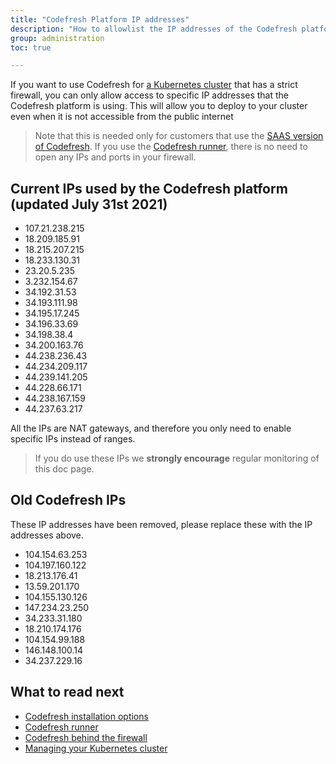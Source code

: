 ```yaml
---
title: "Codefresh Platform IP addresses"
description: "How to allowlist the IP addresses of the Codefresh platform"
group: administration
toc: true

---
```


If you want to use Codefresh for [a Kubernetes cluster]({{site.baseurl}}/docs/deploy-to-kubernetes/add-kubernetes-cluster/) that has a strict firewall, you can only allow access to specific IP addresses
that the Codefresh platform is using. This will allow you to deploy to your cluster even when it is not accessible from the public internet

>Note that this is needed only for customers that use the [SAAS version of Codefresh]({{site.baseurl}}/docs/administration/installation-security/). If you use the [Codefresh runner]({{site.baseurl}}/docs/administration/codefresh-runner/), there is no need to open any IPs and ports in your firewall.

## Current IPs used by the Codefresh platform (updated July 31st 2021)

- 107.21.238.215
- 18.209.185.91
- 18.215.207.215
- 18.233.130.31
- 23.20.5.235
- 3.232.154.67
- 34.192.31.53
- 34.193.111.98
- 34.195.17.245
- 34.196.33.69
- 34.198.38.4
- 34.200.163.76
- 44.238.236.43
- 44.234.209.117
- 44.239.141.205
- 44.228.66.171
- 44.238.167.159
- 44.237.63.217


All the IPs are NAT gateways, and therefore you only need to enable specific IPs instead of ranges.

>If you do use these IPs we **strongly encourage** regular monitoring of this doc page.


## Old Codefresh IPs 

These IP addresses have been removed, please replace these with the IP addresses above.

- 104.154.63.253    
- 104.197.160.122    
- 18.213.176.41    
- 13.59.201.170    
- 104.155.130.126    
- 147.234.23.250    
- 34.233.31.180
- 18.210.174.176   
- 104.154.99.188     
- 146.148.100.14    
- 34.237.229.16

## What to read next

* [Codefresh installation options]({{site.baseurl}}/docs/administration/installation-security/)
* [Codefresh runner]({{site.baseurl}}/docs/administration/codefresh-runner/)
* [Codefresh behind the firewall]({{site.baseurl}}/docs/administration/behind-the-firewall/)
* [Managing your Kubernetes cluster]({{site.baseurl}}/docs/deploy-to-kubernetes/manage-kubernetes/)

